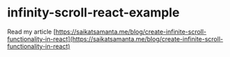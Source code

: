 # infinity-scroll-react-example
Read my article [https://saikatsamanta.me/blog/create-infinite-scroll-functionality-in-react](https://saikatsamanta.me/blog/create-infinite-scroll-functionality-in-react)
